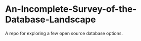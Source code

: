 # An-Incomplete-Survey-of-the-Database-Landscape
A repo for exploring a few open source database options.
